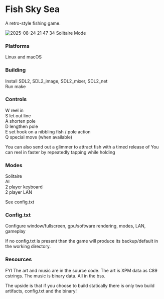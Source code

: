 Fish Sky Sea
==========

A retro-style fishing game.

![2025-08-24 21 47 34](https://github.com/user-attachments/assets/8db3ba43-d17d-471f-8418-be5ec208baa5)
Solitaire Mode

### Platforms

Linux and macOS

### Building

Install SDL2, SDL2_image, SDL2_mixer, SDL2_net  
Run make

### Controls
W reel in  
S let out line  
A shorten pole  
D lengthen pole  
E set hook on a nibbling fish / pole action  
Q special move (when available)

You can also send out a glimmer to attract fish with a timed release of <E> 
You can reel in faster by repeatedly tapping <E> while holding <W>

### Modes

Solitaire  
AI  
2 player keyboard  
2 player LAN

See config.txt

### Config.txt

Configure window/fullscreen, gpu/software rendering, modes, LAN, gameplay

If no config.txt is present than the game will produce its backup/default in the working directory.

### Resources

FYI The art and music are in the source code. The art is XPM data as C89 cstrings. The music is binary data. All in the bss.


The upside is that if you choose to build statically there is only two build artifacts, config.txt and the binary!

